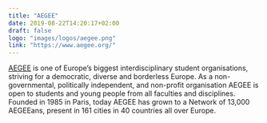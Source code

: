 ```yaml
---
title: "AEGEE"
date: 2019-08-22T14:20:17+02:00
draft: false
logo: "images/logos/aegee.png"
link: "https://www.aegee.org/"
---
```


[AEGEE](https://www.aegee.org) is one of Europe’s biggest interdisciplinary student organisations, striving for a democratic, diverse and borderless Europe.
As a non-governmental, politically independent, and non-profit organisation AEGEE is open to students and young people from all faculties and disciplines.
Founded in 1985 in Paris, today AEGEE has grown to a Network of 13,000 AEGEEans, present in 161 cities in 40 countries all over Europe.
